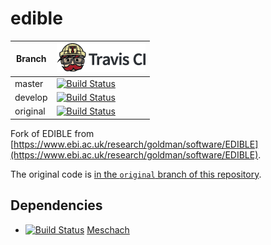 # edible

Branch|[![Travis CI logo](TravisCI.png)](https://travis-ci.org)
---|---
master|[![Build Status](https://travis-ci.org/richelbilderbeek/edible.svg?branch=master)](https://travis-ci.org/richelbilderbeek/edible)
develop|[![Build Status](https://travis-ci.org/richelbilderbeek/edible.svg?branch=develop)](https://travis-ci.org/richelbilderbeek/)
original|[![Build Status](https://travis-ci.org/richelbilderbeek/edible.svg?branch=original)](https://travis-ci.org/richelbilderbeek/)

Fork of EDIBLE from [https://www.ebi.ac.uk/research/goldman/software/EDIBLE](https://www.ebi.ac.uk/research/goldman/software/EDIBLE).

The original code is [in the `original` branch of this repository](https://github.com/richelbilderbeek/edible/tree/original).

## Dependencies

 * [![Build Status](https://travis-ci.org/yageek/Meschach.svg?branch=master)](https://travis-ci.org/yageek/Meschach) [Meschach](https://github.com/yageek/Meschach.git)

